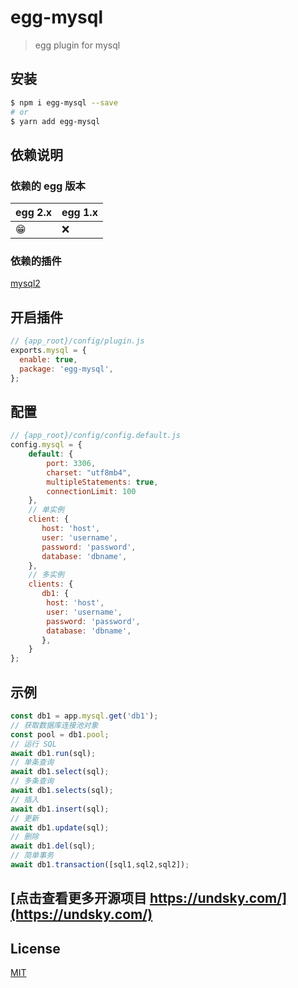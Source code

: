 # egg-mysql

> egg plugin for mysql
## 安装

```bash
$ npm i egg-mysql --save
# or
$ yarn add egg-mysql
```

## 依赖说明

### 依赖的 egg 版本

egg 2.x | egg 1.x
--- | ---
😁 | ❌

### 依赖的插件

[mysql2](https://github.com/sidorares/node-mysql2)

## 开启插件

```js
// {app_root}/config/plugin.js
exports.mysql = {
  enable: true,
  package: 'egg-mysql',
};
```

## 配置

```js
// {app_root}/config/config.default.js
config.mysql = {
    default: {
        port: 3306,
        charset: "utf8mb4",
        multipleStatements: true,
        connectionLimit: 100
    }, 
    // 单实例
    client: {
       host: 'host',
       user: 'username',
       password: 'password',
       database: 'dbname',    
    },
    // 多实例
    clients: {
       db1: {
        host: 'host',
        user: 'username',
        password: 'password',
        database: 'dbname',    
       },
    }
};
```

## 示例

```js
const db1 = app.mysql.get('db1');
// 获取数据库连接池对象
const pool = db1.pool;
// 运行 SQL
await db1.run(sql);
// 单条查询
await db1.select(sql);
// 多条查询
await db1.selects(sql);
// 插入
await db1.insert(sql);
// 更新
await db1.update(sql);
// 删除
await db1.del(sql);
// 简单事务
await db1.transaction([sql1,sql2,sql2]);
```

## [点击查看更多开源项目 https://undsky.com/](https://undsky.com/)

## License

[MIT](LICENSE)